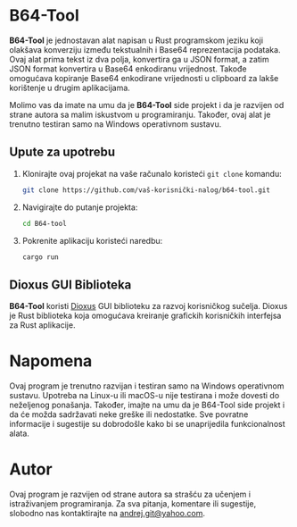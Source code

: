 # B64-Tool

**B64-Tool** je jednostavan alat napisan u Rust programskom jeziku koji olakšava konverziju između tekstualnih i Base64 reprezentacija podataka. Ovaj alat prima tekst iz dva polja, konvertira ga u JSON format, a zatim JSON format konvertira u Base64 enkodiranu vrijednost. Takođe omogućava kopiranje Base64 enkodirane vrijednosti u clipboard za lakše korištenje u drugim aplikacijama.

Molimo vas da imate na umu da je **B64-Tool** side projekt i da je razvijen od strane autora sa malim iskustvom u programiranju. Također, ovaj alat je trenutno testiran samo na Windows operativnom sustavu.

## Upute za upotrebu

1. Klonirajte ovaj projekat na vaše računalo koristeći `git clone` komandu:

   ```bash
   git clone https://github.com/vaš-korisnički-nalog/b64-tool.git

2. Navigirajte do putanje projekta:

   ```bash
   cd B64-tool

3. Pokrenite aplikaciju koristeći naredbu:

   ```bash
   cargo run

## Dioxus GUI Biblioteka

**B64-Tool** koristi [Dioxus](https://github.com/dioxus/dioxus) GUI biblioteku za razvoj korisničkog sučelja. Dioxus je Rust biblioteka koja omogućava kreiranje grafickih korisničkih interfejsa za Rust aplikacije.


# Napomena

Ovaj program je trenutno razvijan i testiran samo na Windows operativnom sustavu. Upotreba na Linux-u ili macOS-u nije testirana i može dovesti do neželjenog ponašanja.
Također, imajte na umu da je B64-Tool side projekt i da će možda sadržavati neke greške ili nedostatke. Sve povratne informacije i sugestije su dobrodošle kako bi se unaprijedila funkcionalnost alata.

# Autor

Ovaj program je razvijen od strane autora sa strašću za učenjem i istraživanjem programiranja. Za sva pitanja, komentare ili sugestije, slobodno nas kontaktirajte na andrej.git@yahoo.com.
